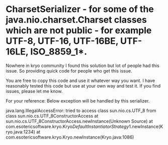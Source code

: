 # CharsetSerializer - for some of the java.nio.charset.Charset classes which are not public - for example UTF-8, UTF-16, UTF-16BE, UTF-16LE, ISO_8859_1*.

Nowhere in kryo community I found this solution but lot of people had this issue. So providing quick code for people who get this issue. 

You are free to copy this code and use it whatever way you want. I have reasonably tested this code but use at your own way and test it. If you find issues, please let me know. 

For your reference: Below exception will be handled by this serializer. 

java.lang.IllegalAccessError: tried to access class sun.nio.cs.UTF_8 from class sun.nio.cs.UTF_8ConstructorAccess
    at sun.nio.cs.UTF_8ConstructorAccess.newInstance(Unknown Source)
    at com.esotericsoftware.kryo.Kryo$DefaultInstantiatorStrategy$1.newInstance(Kryo.java:1234)
    at com.esotericsoftware.kryo.Kryo.newInstance(Kryo.java:1086)
